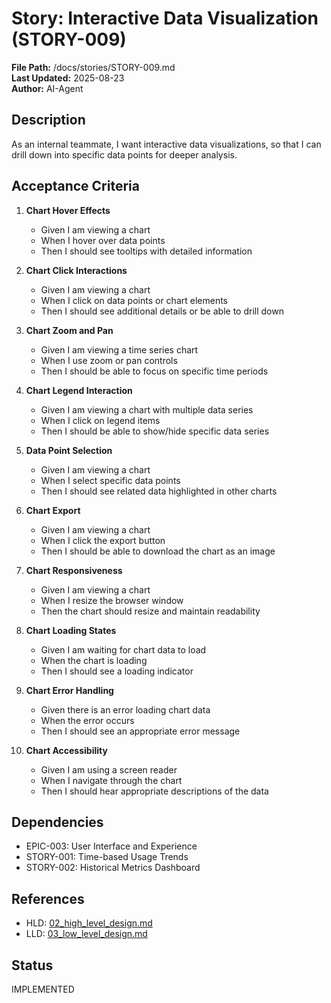 # Story: Interactive Data Visualization (STORY-009)

**File Path:** /docs/stories/STORY-009.md  
**Last Updated:** 2025-08-23  
**Author:** AI-Agent  

## Description
As an internal teammate, I want interactive data visualizations, so that I can drill down into specific data points for deeper analysis.

## Acceptance Criteria
1. **Chart Hover Effects**
   - Given I am viewing a chart
   - When I hover over data points
   - Then I should see tooltips with detailed information

2. **Chart Click Interactions**
   - Given I am viewing a chart
   - When I click on data points or chart elements
   - Then I should see additional details or be able to drill down

3. **Chart Zoom and Pan**
   - Given I am viewing a time series chart
   - When I use zoom or pan controls
   - Then I should be able to focus on specific time periods

4. **Chart Legend Interaction**
   - Given I am viewing a chart with multiple data series
   - When I click on legend items
   - Then I should be able to show/hide specific data series

5. **Data Point Selection**
   - Given I am viewing a chart
   - When I select specific data points
   - Then I should see related data highlighted in other charts

6. **Chart Export**
   - Given I am viewing a chart
   - When I click the export button
   - Then I should be able to download the chart as an image

7. **Chart Responsiveness**
   - Given I am viewing a chart
   - When I resize the browser window
   - Then the chart should resize and maintain readability

8. **Chart Loading States**
   - Given I am waiting for chart data to load
   - When the chart is loading
   - Then I should see a loading indicator

9. **Chart Error Handling**
   - Given there is an error loading chart data
   - When the error occurs
   - Then I should see an appropriate error message

10. **Chart Accessibility**
    - Given I am using a screen reader
    - When I navigate through the chart
    - Then I should hear appropriate descriptions of the data

## Dependencies
- EPIC-003: User Interface and Experience
- STORY-001: Time-based Usage Trends
- STORY-002: Historical Metrics Dashboard

## References
- HLD: [02_high_level_design.md](../02_high_level_design.md#module-frontend-application-frontend-001)
- LLD: [03_low_level_design.md](../03_low_level_design.md#component-frontend-react-application-frontend-001)

## Status
IMPLEMENTED
